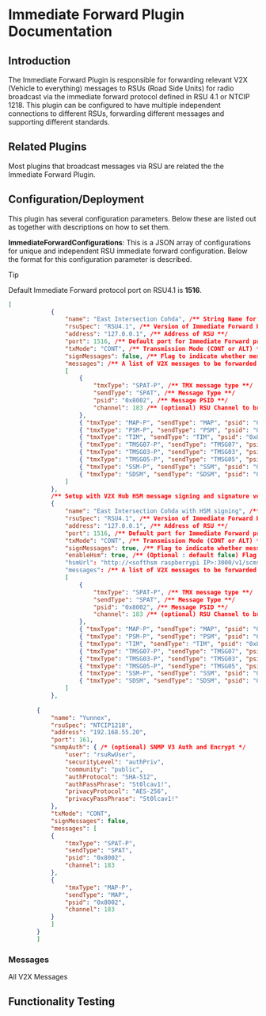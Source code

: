 # Immediate Forward Plugin Documentation

## Introduction

The Immediate Forward Plugin is responsible for forwarding relevant V2X (Vehicle to everything) messages to RSUs (Road Side Units) for radio broadcast via the immediate forward protocol defined in RSU 4.1 or NTCIP 1218. This plugin can be configured to have multiple independent connections to different RSUs, forwarding different messages and supporting different standards.

## Related Plugins

Most plugins that broadcast messages via RSU are related the the Immediate Forward Plugin.


## Configuration/Deployment

This plugin has several configuration parameters. Below these are listed out as together with descriptions on how to set them.

**ImmediateForwardConfigurations**: This is a JSON array of configurations for unique and independent RSU immediate forward configuration. Below the format for this configuration parameter is described.
> [!TIP]
> Default Immediate Forward protocol port on RSU4.1 is **1516**.
```json
[
            {
                "name": "East Intersection Cohda", /** String Name for RSU **/
                "rsuSpec": "RSU4.1", /** Version of Immediate Forward Protocol to use (RSU4.1 or NTCIP1218) **/
                "address": "127.0.0.1", /** Address of RSU **/
                "port": 1516, /** Default port for Immediate Forward protocol on RSU4.1 **/
                "txMode": "CONT", /** Transmission Mode (CONT or ALT) **/
                "signMessages": false, /** Flag to indicate whether message being forwarded to RSU is already signed**/
                "messages": /** A list of V2X messages to be forwarded to this RSU. Any message types not listed here will not be forwarded to this RSU **/
                [ 
                    { 
                        "tmxType": "SPAT-P", /** TMX message type **/
                        "sendType": "SPAT", /** Message Type **/
                        "psid": "0x8002", /** Message PSID **/
                        "channel": 183 /** (optional) RSU Channel to broadcast from (180 for DSRC and 183 for CV2X)  **/
                    },
                    { "tmxType": "MAP-P", "sendType": "MAP", "psid": "0x8002", "channel": 183 },
                    { "tmxType": "PSM-P", "sendType": "PSM", "psid": "0x27", "channel": 183 }, 
                    { "tmxType": "TIM", "sendType": "TIM", "psid": "0x8003", "channel": 183 },
                    { "tmxType": "TMSG07-P", "sendType": "TMSG07", "psid": "0x8002", "channel": 183 },
                    { "tmxType": "TMSG03-P", "sendType": "TMSG03", "psid": "0xBFEE", "channel": 183 },
                    { "tmxType": "TMSG05-P", "sendType": "TMSG05", "psid": "0x8003", "channel": 183 },
                    { "tmxType": "SSM-P", "sendType": "SSM", "psid": "0x8002", "channel": 183 },
                    { "tmxType": "SDSM", "sendType": "SDSM", "psid": "0x8010", "channel": 183 }
                ]
            },
            /** Setup with V2X Hub HSM message signing and signature verifying. NOTE: This functionality is no longer actively maintained. It is preferred to configure the RSU itself to sign and verify signatures of messages! **/
            {
                "name": "East Intersection Cohda with HSM signing", /** String Name for RSU **/
                "rsuSpec": "RSU4.1", /** Version of Immediate Forward Protocol to use (RSU4.1 or NTCIP1218) **/
                "address": "127.0.0.1", /** Address of RSU **/
                "port": 1516, /** Default port for Immediate Forward protocol on RSU4.1 **/
                "txMode": "CONT", /** Transmission Mode (CONT or ALT) **/
                "signMessages": true, /** Flag to indicate whether message being forwarded to RSU is already signed**/
                "enableHsm": true, /** (Optional : default false) Flag to indicate whether V2X Hub should attempt to sign and verify message signatures via HSM **/ 
                "hsmUrl": "http://<softhsm raspberrypi IP>:3000/v1/scms/", /** (Optional : only read when enableHsm true) URL of HSM API to provide signatures and verify signatures. **/
                "messages": /** A list of V2X messages to be forwarded to this RSU. Any message types not listed here will not be forwarded to this RSU **/
                [ 
                    { 
                        "tmxType": "SPAT-P", /** TMX message type **/
                        "sendType": "SPAT", /** Message Type **/
                        "psid": "0x8002", /** Message PSID **/
                        "channel": 183 /** (optional) RSU Channel to broadcast from (180 for DSRC and 183 for CV2X)  **/
                    },
                    { "tmxType": "MAP-P", "sendType": "MAP", "psid": "0x8002", "channel": 183 },
                    { "tmxType": "PSM-P", "sendType": "PSM", "psid": "0x27", "channel": 183 }, 
                    { "tmxType": "TIM", "sendType": "TIM", "psid": "0x8003", "channel": 183 },
                    { "tmxType": "TMSG07-P", "sendType": "TMSG07", "psid": "0x8002", "channel": 183 },
                    { "tmxType": "TMSG03-P", "sendType": "TMSG03", "psid": "0xBFEE", "channel": 183 },
                    { "tmxType": "TMSG05-P", "sendType": "TMSG05", "psid": "0x8003", "channel": 183 },
                    { "tmxType": "SSM-P", "sendType": "SSM", "psid": "0x8002", "channel": 183 },
                    { "tmxType": "SDSM", "sendType": "SDSM", "psid": "0x8010", "channel": 183 }
                ]
            },
            
        {
            "name": "Yunnex",
            "rsuSpec": "NTCIP1218",
            "address": "192.168.55.20",
            "port": 161,
            "snmpAuth": { /* (optional) SNMP V3 Auth and Encrypt */
                "user": "rsuRwUser",
                "securityLevel": "authPriv",
                "community": "public",
                "authProtocol": "SHA-512",
                "authPassPhrase": "St0lcav1!",
                "privacyProtocol": "AES-256",
                "privacyPassPhrase": "St0lcav1!"
            },
            "txMode": "CONT",
            "signMessages": false,
            "messages": [
            {
                "tmxType": "SPAT-P",
                "sendType": "SPAT",
                "psid": "0x8002",
                "channel": 183
            },
            {
                "tmxType": "MAP-P",
                "sendType": "MAP",
                "psid": "0x8002",
                "channel": 183
            }
            ]
        }
        ]    
```





### Messages

All V2X Messages

## Functionality Testing

